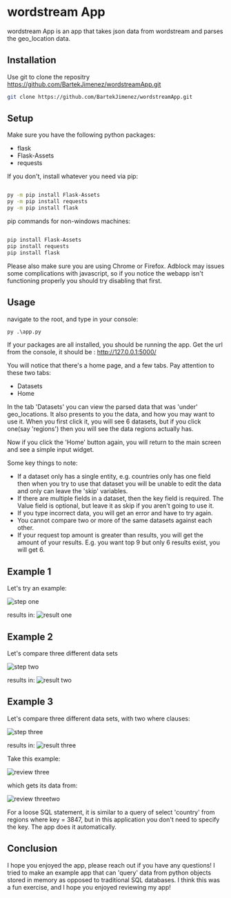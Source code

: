 # wordstream App

wordstream App is an app that takes json data from wordstream and parses the geo_location data. 

## Installation

Use git to clone the repositry https://github.com/BartekJimenez/wordstreamApp.git

```bash
git clone https://github.com/BartekJimenez/wordstreamApp.git
```

## Setup

Make sure you have the following python packages:
- flask
- Flask-Assets
- requests

If you don't, install whatever you need via pip:

```bash

py -m pip install Flask-Assets
py -m pip install requests
py -m pip install flask
```

pip commands for non-windows machines:
```bash

pip install Flask-Assets
pip install requests
pip install flask
```

Please also make sure you are using Chrome or Firefox. Adblock may issues some complications with javascript, so if you notice the webapp isn't functioning properly you should try disabling that first.

## Usage

navigate to the root, and type in your console:
```python
py .\app.py

```
If your packages are all installed, you should be running the app. Get the url from the console, it should be : http://127.0.0.1:5000/

You will notice that there's a home page, and a few tabs. Pay attention to these two tabs:
- Datasets
- Home

In the tab 'Datasets' you can view the parsed data that was 'under' geo_locations. It also presents to you the data, and how you may want to use it. When you first click it, you will see 6 datasets, but if you click one(say 'regions') then you will see the data regions actually has.

Now if you click the 'Home' button again, you will return to the main screen and see a simple input widget. 

Some key things to note:
- If a dataset only has a single entity, e.g. countries only has one field then when you try to use that dataset you will be unable to edit the data and only can leave the 'skip' variables.
- If there are multiple fields in a dataset, then the key field is required. The Value field is optional, but leave it as skip if you aren't going to use it.
- If you type incorrect data, you will get an error and have to try again. 
- You cannot compare two or more of the same datasets against each other.
- If your request top amount is greater than results, you will get the amount of your results. E.g. you want top 9 but only 6 results exist, you will get 6. 

## Example 1

Let's try an example:

![step one](images/stepOne.png)

results in:
![result one](images/resultOne.png)

## Example 2

Let's compare three different data sets 

![step two](images/stepTwo.png)

results in:
![result two](images/resultTwo.png)

## Example 3 

Let's compare three different data sets, with two where clauses:

![step three](images/stepThree.png)

results in:
![result three](images/resultThree.png)

Take this example:

![review three](images/reviewThree.png)

which gets its data from:

![review threetwo](images/reviewThree-2.png)

 For a loose SQL statement, it is similar to a query of select 'country' from regions where key = 3847, but in this application you don't need to specify the key. The app does it automatically.

 ## Conclusion

 I hope you enjoyed the app, please reach out if you have any questions! I tried to make an example app that can 'query' data from python objects stored in memory as opposed to traditional SQL databases. I think this was a fun exercise, and I hope you enjoyed reviewing my app!

